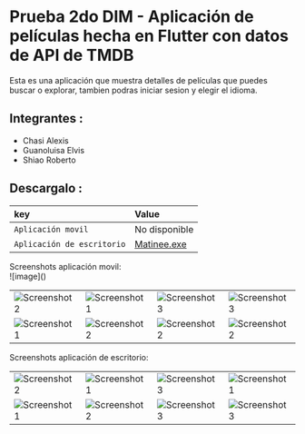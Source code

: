 # Prueba 2do DIM - Aplicación de películas hecha en Flutter con datos de API de TMDB

Esta es una aplicación que muestra detalles de películas que puedes buscar o explorar, tambien podras iniciar sesion y elegir el idioma.<br>

## Integrantes :

<ul>
<li>Chasi Alexis</li>
<li>Guanoluisa Elvis</li>
<li>Shiao Roberto</li>
</ul>

## Descargalo :
| key            | Value    |
| :------------- | :------- |
| `Aplicación movil` | No disponible |
| `Aplicación de escritorio` | [Matinee.exe](https://epnecuador-my.sharepoint.com/:u:/g/personal/roberto_shiao_epn_edu_ec/EaeVYa20Y5hEs4BbZX_tgjwB1vXO1rEPPFg4qcGwEa5OhA?e=Nc9sFv) |

</table>
Screenshots aplicación movil:<br>
<table style={border:"none"}><tr>
  ![image]()

<td><img src="https://github.com/Shiao-Li/prueba_flutter_peliculas/assets/95731527/7a055ceb-9b99-4453-a636-332617898496" alt="Screenshot 2"/></td>
<td><img src="https://github.com/Shiao-Li/prueba_flutter_peliculas/assets/95731527/c590b430-034a-48d0-b70f-44ff6bc33db0" alt="Screenshot 1"/></td>
<td><img src="https://github.com/Shiao-Li/prueba_flutter_peliculas/assets/95731527/812a9ebd-b141-4d68-8189-07ef565684e4" alt="Screenshot 3"/></td>
<td><img src="https://github.com/Shiao-Li/prueba_flutter_peliculas/assets/95731527/02e5c6b2-0e3d-41bd-a939-d5941ff11235" alt="Screenshot 3"/></td>
</tr>
<tr>
<td><img src="https://github.com/Shiao-Li/prueba_flutter_peliculas/assets/95731527/9f713e84-71eb-4202-9f84-894cdcc90d8f" alt="Screenshot 1"/></td>
<td><img src="https://github.com/Shiao-Li/prueba_flutter_peliculas/assets/95731527/d8085938-1156-4a03-bc2c-279c08d04fd5" alt="Screenshot 2"/></td>
<td><img src="https://github.com/Shiao-Li/prueba_flutter_peliculas/assets/95731527/69dae51d-bc39-4b89-8f7d-23fe215290b6" alt="Screenshot 2"/></td>
<td><img src="https://github.com/Shiao-Li/prueba_flutter_peliculas/assets/95731527/3028e935-cc94-4aa8-b45c-1f9ca67dc4ba" alt="Screenshot 2"/></td>
</tr>
</table>

</table>
Screenshots aplicación de escritorio:<br>
<table style={border:"none"}><tr>
<td><img src="https://github.com/Shiao-Li/prueba_flutter_peliculas/assets/95731527/977c3e16-d5ca-4f9b-974e-0758ebad6890" alt="Screenshot 2"/></td>
<td><img src="https://github.com/Shiao-Li/prueba_flutter_peliculas/assets/95731527/86947740-dd7a-424c-b7b5-0e63466179f7" alt="Screenshot 1"/></td>
<td><img src="https://github.com/Shiao-Li/prueba_flutter_peliculas/assets/95731527/7e27e4ea-1355-404f-8b18-d224e70e0e8a" alt="Screenshot 3"/></td>
<td><img src="https://github.com/Shiao-Li/prueba_flutter_peliculas/assets/95731527/dd5aa54c-5e1c-4855-8d44-595324975a3e" alt="Screenshot 1"/></td>
</tr>
<tr>
<td><img src="https://github.com/Shiao-Li/prueba_flutter_peliculas/assets/95731527/745d192c-cf57-4edc-8849-80b14f7b7129" alt="Screenshot 1"/></td>
<td><img src="https://github.com/Shiao-Li/prueba_flutter_peliculas/assets/95731527/025ef745-9a7c-4c55-bd4e-6488eeb84743" alt="Screenshot 2"/></td>
<td><img src="https://github.com/Shiao-Li/prueba_flutter_peliculas/assets/95731527/420a9770-8c6a-4fac-b0e5-7df2a3fbcc4c" alt="Screenshot 3"/></td>
<td><img src="https://github.com/Shiao-Li/prueba_flutter_peliculas/assets/95731527/90faa6d1-1da0-4074-8f3e-20d518619169" alt="Screenshot 3"/></td>
</tr>
</table>

